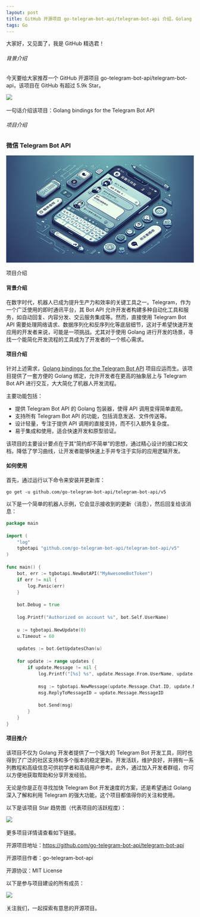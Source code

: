 ```yaml
---
layout: post
title: GitHub 开源项目 go-telegram-bot-api/telegram-bot-api 介绍，Golang bindings for the Telegram Bot API
tags: Go
---
```


大家好，又见面了，我是 GitHub 精选君！

###### 背景介绍

今天要给大家推荐一个 GitHub 开源项目 go-telegram-bot-api/telegram-bot-api，该项目在 GitHub 有超过 5.9k Star。

![](https://stats.deeptrain.net/repo/go-telegram-bot-api/telegram-bot-api/?theme=light)

一句话介绍该项目：Golang bindings for the Telegram Bot API





###### 项目介绍

### 微信 Telegram Bot API 

![](https://raw.githubusercontent.com/ZhuPeng/pic/master/mac/compress_tmp-91cd3f1c7f6c04c8364224330acbd9f2.png)

项目介绍

#### 背景介绍
在数字时代，机器人已成为提升生产力和效率的关键工具之一。Telegram，作为一个广泛使用的即时通讯平台，其 Bot API 允许开发者构建多种自动化工具和服务，如自动回复、内容分发、交云服务集成等。然而，直接使用 Telegram Bot API 需要处理网络请求、数据序列化和反序列化等底层细节，这对于希望快速开发应用的开发者来说，可能是一项挑战。尤其对于使用 Golang 进行开发的场景，寻找一个能简化开发流程的工具成为了开发者的一个核心需求。

#### 项目介绍
针对上述需求，[Golang bindings for the Telegram Bot API](https://github.com/go-telegram-bot-api/telegram-bot-api) 项目应运而生。该项目提供了一套方便的 Golang 绑定，允许开发者在更高的抽象层上与 Telegram Bot API 进行交互，大大简化了机器人开发流程。

主要功能包括：
- 提供 Telegram Bot API 的 Golang 包装器，使得 API 调用变得简单直观。
- 支持所有 Telegram Bot API 的功能，包括消息发送、文件传送等。
- 设计轻量，专注于提供 API 调用的直接支持，而不引入额外复杂度。
- 易于集成和使用，适合快速开发和原型验证。

该项目的主要设计要点在于其“简约却不简单”的思想，通过精心设计的接口和文档，降低了学习曲线，让开发者能够快速上手并专注于实际的应用逻辑开发。

#### 如何使用
首先，通过运行以下命令来安装并更新库：
```
go get -u github.com/go-telegram-bot-api/telegram-bot-api/v5
```

以下是一个简单的机器人示例，它会显示接收到的更新（消息），然后回复给该消息：
```go
package main

import (
	"log"
	tgbotapi "github.com/go-telegram-bot-api/telegram-bot-api/v5"
)

func main() {
	bot, err := tgbotapi.NewBotAPI("MyAwesomeBotToken")
	if err != nil {
		log.Panic(err)
	}

	bot.Debug = true

	log.Printf("Authorized on account %s", bot.Self.UserName)

	u := tgbotapi.NewUpdate(0)
	u.Timeout = 60

	updates := bot.GetUpdatesChan(u)

	for update := range updates {
		if update.Message != nil {
			log.Printf("[%s] %s", update.Message.From.UserName, update.Message.Text)

			msg := tgbotapi.NewMessage(update.Message.Chat.ID, update.Message.Text)
			msg.ReplyToMessageID = update.Message.MessageID

			bot.Send(msg)
		}
	}
}
```

#### 项目推介
该项目不仅为 Golang 开发者提供了一个强大的 Telegram Bot 开发工具，同时也得到了广泛的社区支持和多个版本的稳定更新。开发活跃，维护良好，并拥有一系列教程和高级信息可供初学者和高级用户参考。此外，通过加入开发者群组，你可以方便地获取帮助和分享开发经验。

无论是你是正在寻找加快 Telegram Bot 开发速度的方案，还是希望通过 Golang 深入了解和利用 Telegram 的强大功能，这个项目都值得你的关注和使用。

以下是该项目 Star 趋势图（代表项目的活跃程度）：

![](https://api.star-history.com/svg?repos=go-telegram-bot-api/telegram-bot-api&type=Timeline)

更多项目详情请查看如下链接。

开源项目地址：https://github.com/go-telegram-bot-api/telegram-bot-api 

开源项目作者：go-telegram-bot-api

开源协议：MIT License

以下是参与项目建设的所有成员：

![](https://contrib.rocks/image?repo=go-telegram-bot-api/telegram-bot-api)

关注我们，一起探索有意思的开源项目。

